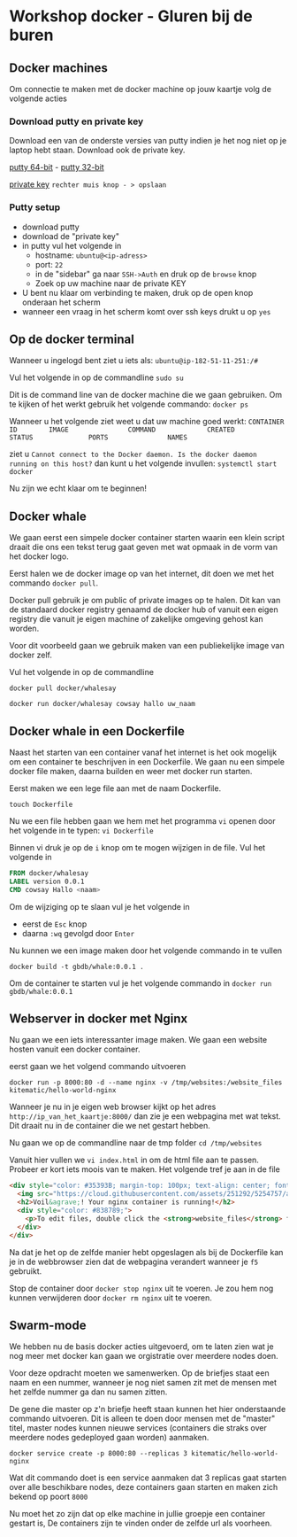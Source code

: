 # Workshop docker - Gluren bij de buren

## Docker machines

Om connectie te maken met de docker machine op jouw kaartje volg de volgende acties

### Download putty en private key

Download een van de onderste versies van putty indien je het nog niet op je laptop hebt staan. Download ook de private key.

[putty 64-bit](https://the.earth.li/~sgtatham/putty/latest/w64/putty-64bit-0.68-installer.msi) -
[putty 32-bit](https://the.earth.li/~sgtatham/putty/latest/w32/putty-0.68-installer.msi)

[private key](https://raw.githubusercontent.com/vincentfree/GlurenBijDeBuren/master/workshop_user1.ppk) `rechter muis knop - > opslaan`

### Putty setup

- download putty
- download de "private key"
- in putty vul het volgende in
  - hostname: `ubuntu@<ip-adress>`
  - port: `22`
  - in de "sidebar" ga naar `SSH->Auth` en druk op de `browse` knop
  - Zoek op uw machine naar de private KEY
- U bent nu klaar om verbinding te maken, druk op de open knop onderaan het scherm
- wanneer een vraag in het scherm komt over ssh keys drukt u op `yes`

## Op de docker terminal

Wanneer u ingelogd bent ziet u iets als: `ubuntu@ip-182-51-11-251:/#`

Vul het volgende in op de commandline `sudo su`

Dit is de command line van de docker machine die we gaan gebruiken.
Om te kijken of het werkt gebruik het volgende commando: `docker ps`

Wanneer u het volgende ziet weet u dat uw machine goed werkt: `CONTAINER ID        IMAGE               COMMAND             CREATED             STATUS              PORTS               NAMES`

ziet u `Cannot connect to the Docker daemon. Is the docker daemon running on this host?` dan kunt u het volgende invullen: `systemctl start docker`

Nu zijn we echt klaar om te beginnen!

## Docker whale

We gaan eerst een simpele docker container starten waarin een klein script draait die ons een tekst terug gaat geven met wat opmaak in de vorm van het docker logo.

Eerst halen we de docker image op van het internet, dit doen we met het commando `docker pull`.

Docker pull gebruik je om public of private images op te halen.
Dit kan van de standaard docker registry genaamd de docker hub of vanuit een eigen registry die vanuit je eigen machine of zakelijke omgeving gehost kan worden.

Voor dit voorbeeld gaan we gebruik maken van een publiekelijke image van docker zelf.

Vul het volgende in op de commandline

`docker pull docker/whalesay`

`docker run docker/whalesay cowsay hallo uw_naam`

## Docker whale in een Dockerfile

Naast het starten van een container vanaf het internet is het ook mogelijk om een container te beschrijven in een Dockerfile.
We gaan nu een simpele docker file maken, daarna builden en weer met docker run starten.

Eerst maken we een lege file aan met de naam Dockerfile.

`touch Dockerfile`

Nu we een file hebben gaan we hem met het programma `vi` openen door het volgende in te typen: `vi Dockerfile`

Binnen vi druk je op de `i` knop om te mogen wijzigen in de file. Vul het volgende in

```Dockerfile
FROM docker/whalesay
LABEL version 0.0.1
CMD cowsay Hallo <naam>
 ```

Om de wijziging op te slaan vul je het volgende in

- eerst de `Esc` knop
- daarna `:wq` gevolgd door `Enter`

Nu kunnen we een image maken door het volgende commando in te vullen

`docker build -t gbdb/whale:0.0.1 .`

Om de container te starten vul je het volgende commando in `docker run gbdb/whale:0.0.1`

## Webserver in docker met Nginx

Nu gaan we een iets interessanter image maken.
We gaan een website hosten vanuit een docker container.

eerst gaan we het volgend commando uitvoeren

`docker run -p 8000:80 -d --name nginx -v /tmp/websites:/website_files kitematic/hello-world-nginx`

Wanneer je nu in je eigen web browser kijkt op het adres `http://ip_van_het_kaartje:8000/`
dan zie je een webpagina met wat tekst. Dit draait nu in de container die we net gestart hebben.

Nu gaan we op de commandline naar de tmp folder `cd /tmp/websites`

Vanuit hier vullen we `vi index.html` in om de html file aan te passen.
Probeer er kort iets moois van te maken. Het volgende tref je aan in de file
```html
<div style="color: #35393B; margin-top: 100px; text-align: center; font-family: HelveticaNeue-Light, sans-serif;">
  <img src="https://cloud.githubusercontent.com/assets/251292/5254757/a08a277c-7981-11e4-9ec0-d49934859400.png">
  <h2>Voil&agrave;! Your nginx container is running!</h2>
  <div style="color: #838789;">
    <p>To edit files, double click the <strong>website_files</strong> folder in Kitematic and edit the <strong>index.html</strong> file.</p>
  </div>
</div>
```
Na dat je het op de zelfde manier hebt opgeslagen als bij de Dockerfile kan je in de webbrowser zien dat de webpagina verandert wanneer je `f5` gebruikt.

Stop de container door `docker stop nginx` uit te voeren.
Je zou hem nog kunnen verwijderen door `docker rm nginx` uit te voeren.

## Swarm-mode

We hebben nu de basis docker acties uitgevoerd, om te laten zien wat je nog meer met docker kan gaan we orgistratie over meerdere nodes doen.

Voor deze opdracht moeten we samenwerken. Op de briefjes staat een naam en een nummer, wanneer je nog niet samen zit met de mensen met het zelfde nummer ga dan nu samen zitten.

De gene die master op z'n briefje heeft staan kunnen het hier onderstaande commando uitvoeren. Dit is alleen te doen door mensen met de "master" titel, master nodes kunnen nieuwe services (containers die straks over meerdere nodes gedeployed gaan worden) aanmaken.

`docker service create -p 8000:80 --replicas 3 kitematic/hello-world-nginx`

Wat dit commando doet is een service aanmaken dat 3 replicas gaat starten over alle beschikbare nodes, deze containers gaan starten en maken zich bekend op poort `8000`

Nu moet het zo zijn dat op elke machine in jullie groepje een container gestart is, De containers zijn te vinden onder de zelfde url als voorheen.
